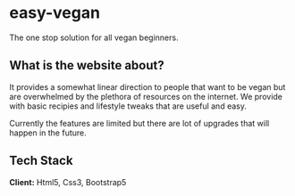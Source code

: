 # easy-vegan

The one stop solution for all vegan beginners.



## What is the website about?

It provides a somewhat linear direction to people that want to be vegan but are overwhelmed by the plethora of resources on the internet.
We provide with basic recipies and lifestyle tweaks that are useful and easy.

Currently the features are limited but there are lot of upgrades that will happen in the future.

  
## Tech Stack

**Client:** Html5, Css3, Bootstrap5
